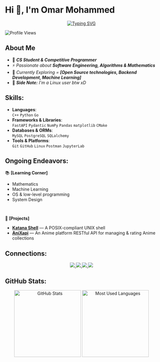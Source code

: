# Hi 👋, I'm Omar Mohammed

<p align="center">
	<a href="https://git.io/typing-svg"><img src="https://readme-typing-svg.herokuapp.com?font=Fira+Code&weight=500&size=24&duration=3000&pause=1000&color=A95FDE&center=true&vCenter=true&width=500&lines=Type+into+the+void+and+Compile+!;Code+Hard,+Debug+Harder." alt="Typing SVG" /></a>

![Profile Views](https://komarev.com/ghpvc/?username=OmarSenpai&color=00BBDD&style=for-the-badge&label=Views)
	
</p>



## About Me

- 🎯 ***CS Student & Competitive Programmer***
- ⚡ *Passionate about **Software Engineering, Algorithms & Mathematics***
- 🌟 *Currently Exploring = **[Open Source technologies, Backend Development, Machine Learning]***
- 🐧 ***Side Note:** I'm a Linux user btw xD*



## Skills:

- **Languages**:  
  `C++` `Python` `Go`
- **Frameworks & Libraries**:  
  `FastAPI` `Pydantic` `NumPy` `Pandas` `matplotlib` `CMake`
- **Databases & ORMs**:  
  `MySQL` `PostgreSQL` `SQLalchemy`
- **Tools & Platforms**:  
  `Git` `GitHub` `Linux` `Postman` `JupyterLab`



## Ongoing Endeavors:

📚 **[Learning Corner]**
- Mathematics
- Machine Learning
- OS & low-level programming
- System Design

<br>

🦾 **[Projects]**
- [**Katana Shell**](https://github.com/OmarSenpai/Katana_Shell) — A POSIX-compliant UNIX shell
- [**AniXapi**](https://github.com/OmarSenpai/AniXapi) — An Anime platform RESTful API for managing & rating Anime collections


## Connections:

<p align="center">
	<a href="https://x.com/OmarSenpai_20" > <img src="https://img.shields.io/badge/X-%23000000.svg?style=for-the-badge&logo=X&logoColor=white" > </a>
	<a href="mailto:Omar80747326@gmail.com" > <img src="https://img.shields.io/badge/Gmail-19b07e?style=for-the-badge&logo=gmail&logoColor=white" > </a>
	<a href="https://codeforces.com/profile/Omar_Senpai" > <img src="https://img.shields.io/badge/Codeforces-%231F8ACB.svg?style=for-the-badge&logo=codeforces&logoColor=white" > </a>
	<a href="https://leetcode.com/u/Omar_Senpai" > <img src="https://img.shields.io/badge/LeetCode-313131?style=for-the-badge&logo=LeetCode&logoColor=#d16c06" > </a>
</p>



## GitHub Stats:
<p align="center" style="animation: fadeIn 2s ease-in-out;">
	<img src="https://github-readme-stats.vercel.app/api?username=OmarSenpai&show_icons=true&theme=catppuccin_latte&hide_border=false" height = "220px" alt="GitHub Stats" />
	<img src="https://github-readme-stats.vercel.app/api/top-langs/?username=OmarSenpai&layout=compact&theme=catppuccin_latte&langs_count=8&hide_border=false" height = "220px" alt="Most Used Languages" />
</div>

